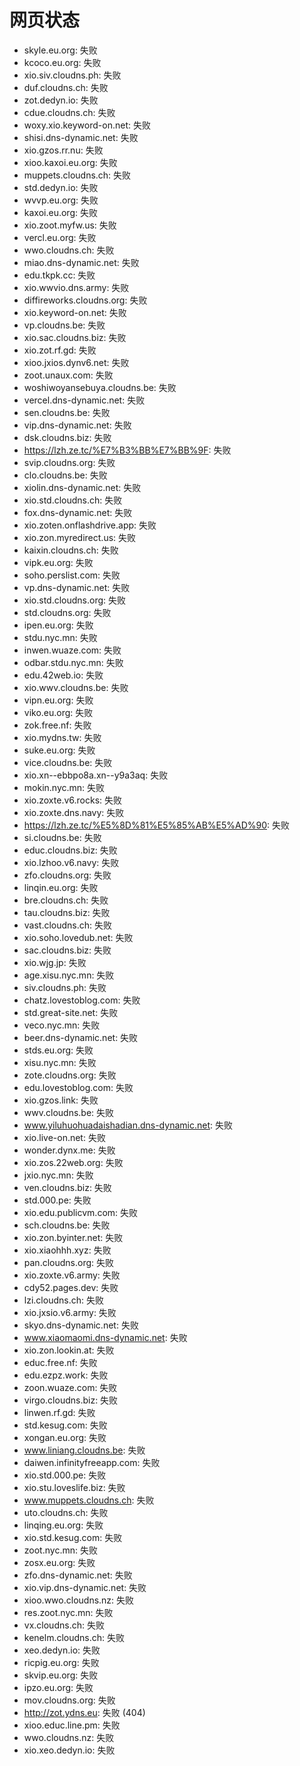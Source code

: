 # 网页状态
- skyle.eu.org: 失败
- kcoco.eu.org: 失败
- xio.siv.cloudns.ph: 失败
- duf.cloudns.ch: 失败
- zot.dedyn.io: 失败
- cdue.cloudns.ch: 失败
- woxy.xio.keyword-on.net: 失败
- shisi.dns-dynamic.net: 失败
- xio.gzos.rr.nu: 失败
- xioo.kaxoi.eu.org: 失败
- muppets.cloudns.ch: 失败
- std.dedyn.io: 失败
- wvvp.eu.org: 失败
- kaxoi.eu.org: 失败
- xio.zoot.myfw.us: 失败
- vercl.eu.org: 失败
- wwo.cloudns.ch: 失败
- miao.dns-dynamic.net: 失败
- edu.tkpk.cc: 失败
- xio.wwvio.dns.army: 失败
- diffireworks.cloudns.org: 失败
- xio.keyword-on.net: 失败
- vp.cloudns.be: 失败
- xio.sac.cloudns.biz: 失败
- xio.zot.rf.gd: 失败
- xioo.jxios.dynv6.net: 失败
- zoot.unaux.com: 失败
- woshiwoyansebuya.cloudns.be: 失败
- vercel.dns-dynamic.net: 失败
- sen.cloudns.be: 失败
- vip.dns-dynamic.net: 失败
- dsk.cloudns.biz: 失败
- https://lzh.ze.tc/%E7%B3%BB%E7%BB%9F: 失败
- svip.cloudns.org: 失败
- clo.cloudns.be: 失败
- xiolin.dns-dynamic.net: 失败
- xio.std.cloudns.ch: 失败
- fox.dns-dynamic.net: 失败
- xio.zoten.onflashdrive.app: 失败
- xio.zon.myredirect.us: 失败
- kaixin.cloudns.ch: 失败
- vipk.eu.org: 失败
- soho.perslist.com: 失败
- vp.dns-dynamic.net: 失败
- xio.std.cloudns.org: 失败
- std.cloudns.org: 失败
- ipen.eu.org: 失败
- stdu.nyc.mn: 失败
- inwen.wuaze.com: 失败
- odbar.stdu.nyc.mn: 失败
- edu.42web.io: 失败
- xio.wwv.cloudns.be: 失败
- vipn.eu.org: 失败
- viko.eu.org: 失败
- zok.free.nf: 失败
- xio.mydns.tw: 失败
- suke.eu.org: 失败
- vice.cloudns.be: 失败
- xio.xn--ebbpo8a.xn--y9a3aq: 失败
- mokin.nyc.mn: 失败
- xio.zoxte.v6.rocks: 失败
- xio.zoxte.dns.navy: 失败
- https://lzh.ze.tc/%E5%8D%81%E5%85%AB%E5%AD%90: 失败
- si.cloudns.be: 失败
- educ.cloudns.biz: 失败
- xio.lzhoo.v6.navy: 失败
- zfo.cloudns.org: 失败
- linqin.eu.org: 失败
- bre.cloudns.ch: 失败
- tau.cloudns.biz: 失败
- vast.cloudns.ch: 失败
- xio.soho.lovedub.net: 失败
- sac.cloudns.biz: 失败
- xio.wjg.jp: 失败
- age.xisu.nyc.mn: 失败
- siv.cloudns.ph: 失败
- chatz.lovestoblog.com: 失败
- std.great-site.net: 失败
- veco.nyc.mn: 失败
- beer.dns-dynamic.net: 失败
- stds.eu.org: 失败
- xisu.nyc.mn: 失败
- zote.cloudns.org: 失败
- edu.lovestoblog.com: 失败
- xio.gzos.link: 失败
- wwv.cloudns.be: 失败
- www.yiluhuohuadaishadian.dns-dynamic.net: 失败
- xio.live-on.net: 失败
- wonder.dynx.me: 失败
- xio.zos.22web.org: 失败
- jxio.nyc.mn: 失败
- ven.cloudns.biz: 失败
- std.000.pe: 失败
- xio.edu.publicvm.com: 失败
- sch.cloudns.be: 失败
- xio.zon.byinter.net: 失败
- xio.xiaohhh.xyz: 失败
- pan.cloudns.org: 失败
- xio.zoxte.v6.army: 失败
- cdy52.pages.dev: 失败
- lzi.cloudns.ch: 失败
- xio.jxsio.v6.army: 失败
- skyo.dns-dynamic.net: 失败
- www.xiaomaomi.dns-dynamic.net: 失败
- xio.zon.lookin.at: 失败
- educ.free.nf: 失败
- edu.ezpz.work: 失败
- zoon.wuaze.com: 失败
- virgo.cloudns.biz: 失败
- linwen.rf.gd: 失败
- std.kesug.com: 失败
- xongan.eu.org: 失败
- www.liniang.cloudns.be: 失败
- daiwen.infinityfreeapp.com: 失败
- xio.std.000.pe: 失败
- xio.stu.loveslife.biz: 失败
- www.muppets.cloudns.ch: 失败
- uto.cloudns.ch: 失败
- linqing.eu.org: 失败
- xio.std.kesug.com: 失败
- zoot.nyc.mn: 失败
- zosx.eu.org: 失败
- zfo.dns-dynamic.net: 失败
- xio.vip.dns-dynamic.net: 失败
- xioo.wwo.cloudns.nz: 失败
- res.zoot.nyc.mn: 失败
- vx.cloudns.ch: 失败
- kenelm.cloudns.ch: 失败
- xeo.dedyn.io: 失败
- ricpig.eu.org: 失败
- skvip.eu.org: 失败
- ipzo.eu.org: 失败
- mov.cloudns.org: 失败
- http://zot.ydns.eu: 失败 (404)
- xioo.educ.line.pm: 失败
- wwo.cloudns.nz: 失败
- xio.xeo.dedyn.io: 失败
